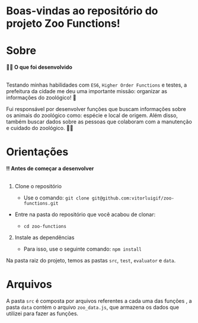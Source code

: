 # Boas-vindas ao repositório do projeto Zoo Functions!
# Sobre
<summary><strong>🧑‍💻 O que foi desenvolvido</strong></summary><br />

  Testando minhas habilidades com `ES6`, `Higher Order Functions` e testes, a prefeitura da cidade me deu uma importante missão: organizar as informações do zoológico! 🐘
  
 Fui responsável por desenvolver funções que buscam informações sobre os animais do zoológico como: espécie e local de origem. Além disso, também buscar dados sobre as pessoas que colaboram com a manutenção e cuidado do zoológico. 🧑‍🌾


# Orientações
	
<summary><strong>‼ Antes de começar a desenvolver</strong></summary><br />

1. Clone o repositório

	*  Use o comando: `git clone git@github.com:vitorluigif/zoo-functions.git`

* Entre na pasta do repositório que você acabou de clonar:

	*  `cd zoo-functions`

2. Instale as dependências

	* Para isso, use o seguinte comando: `npm install`

Na pasta raiz do projeto, temos as pastas `src`, `test`, `evaluator` e `data`.

# Arquivos

A pasta `src` é composta por arquivos referentes a cada uma das funções , a pasta `data` contém o arquivo `zoo_data.js`, que armazena os dados que utilizei para fazer as funções.
